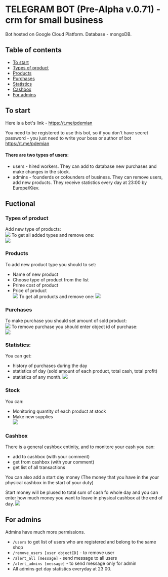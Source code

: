 # TELEGRAM BOT (Pre-Alpha v.0.71) - crm for small business

Bot hosted on Google Cloud Platform. Database - mongoDB.

## Table of contents
* [To start](#to-start)
* [Types of product](#types-of-product)
* [Products](#products)
* [Purchases](#purchases)
* [Statistics](#statistics)
* [Cashbox](#cashbox)
* [For admins](#for-admins)

## To start
Here is a bot's link - https://t.me/pdemian

You need to be registered to use this bot, so if you don't have secret password - you just need to write your boss or author of bot https://t.me/pdemian

#### There are two types of users:
* users - hired workers. They can add to database new purchases and make changes in the stock.
* admins - founderds or cofounders of business. They can remove users, add new products. They receive statistics every day at 23:00 by Europe/Kiev.

## Fuctional

### Types of product
Add new type of products:  
![](/assets/images/add_type.gif)
To get all added types and remove one:  
![](/assets/images/remove_type.gif)

### Products
To add new product type you should to set:
* Name of new product
* Choose type of product from the list
* Prime cost of product
* Price of product  
![](/assets/images/create_product.gif)
To get all products and remove one: 
![](/assets/images/remove_product.gif)

### Purchases
To make purchase you should set amount of sold product:  
![](/assets/images/make_purchase.gif)
To remove purchase you should enter object id of purchase:  
![](/assets/images/remove_purchase.gif)

### Statistics:
You can get:
* history of purchases during the day
* statistics of day (sold amount of each product, total cash, total profit)
* statistics of any month. 
![](/assets/images/statistics.gif)

### Stock
You can:
* Monitoring quantity of each product at stock
* Make new supplies  
![](/assets/images/stock.gif)

### Cashbox
There is a general cashbox entinity, and to monitore your cash you can:
* add to cashbox (with your comment)
* get from cashbox (with your comment)
* get list of all transactions

You can also add a start day money (The money that you have in the your physical cashbox in the start of your duty)

Start money will be plused to total sum of cash fo whole day and you can enter how much money you want to leave in physical cashbox at the end of day.
![](/assets/images/stock.gif)

## For admins

Admins have much more permissions.
* `/users` to get list of users who are registered and belong to the same shop
* `/remove_users [user objectID]` - to remove user
* `/alert_all [message]` - send message to all users
* `/alert_admins [message]` - to send message only for admin
* All admins get day statistics everyday at 23 00.
